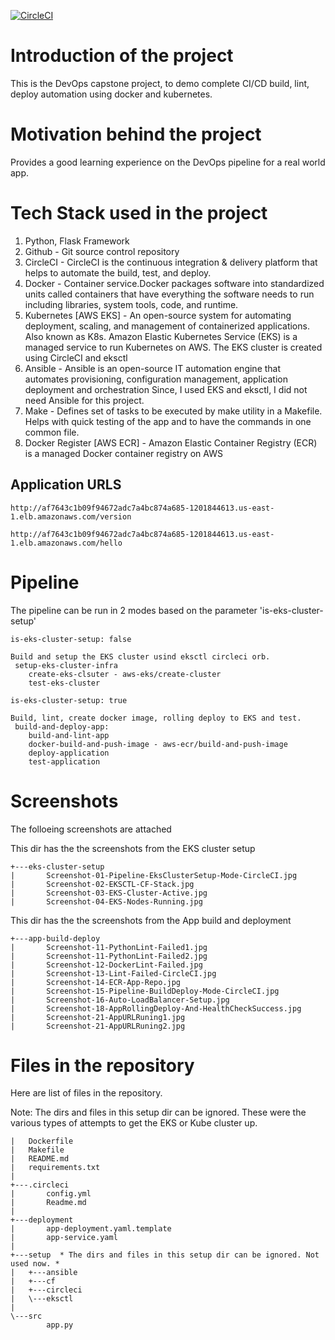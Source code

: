[![CircleCI](https://circleci.com/gh/tomjoseph/devops-capstone.svg?style=svg)](https://circleci.com/gh/tomjoseph/devops-capstone)

# Introduction of the project
This is the DevOps capstone project, to demo complete CI/CD build, lint, deploy automation using docker and kubernetes.   

# Motivation behind the project
Provides a good learning experience on the DevOps pipeline for a real world app. 

# Tech Stack used in the project
1. Python, Flask Framework
2. Github - Git source control repository
3. CircleCI - CircleCI is the continuous integration & delivery platform that helps to automate the build, test, and deploy.
4. Docker - Container service.Docker packages software into standardized units called containers that have everything the software needs to run including libraries, system tools, code, and runtime.
5. Kubernetes [AWS EKS] - An open-source system for automating deployment, scaling, and management of containerized applications. Also known as K8s. Amazon Elastic Kubernetes Service (EKS) is a managed service to run Kubernetes on AWS. The EKS cluster is created using CircleCI and eksctl
6. Ansible - Ansible is an open-source IT automation engine that automates provisioning, configuration management, application deployment and orchestration Since, I used EKS and eksctl, I did not need Ansible for this project. 
7. Make - Defines set of tasks to be executed by make utility in a Makefile. Helps with quick testing of the app and to have the commands in one common file.
8. Docker Register [AWS ECR] - Amazon Elastic Container Registry (ECR) is a managed Docker container registry on AWS

## Application URLS

```
http://af7643c1b09f94672adc7a4bc874a685-1201844613.us-east-1.elb.amazonaws.com/version

http://af7643c1b09f94672adc7a4bc874a685-1201844613.us-east-1.elb.amazonaws.com/hello
```

# Pipeline
The pipeline can be run in 2 modes based on the parameter 'is-eks-cluster-setup'

```
is-eks-cluster-setup: false

Build and setup the EKS cluster usind eksctl circleci orb.
 setup-eks-cluster-infra
    create-eks-clsuter - aws-eks/create-cluster
    test-eks-cluster
```

```
is-eks-cluster-setup: true

Build, lint, create docker image, rolling deploy to EKS and test.
 build-and-deploy-app:
    build-and-lint-app
    docker-build-and-push-image - aws-ecr/build-and-push-image
    deploy-application
    test-application
```

# Screenshots
The folloeing screenshots are attached

This dir has the the screenshots from the EKS cluster setup  

```
+---eks-cluster-setup
|       Screenshot-01-Pipeline-EksClusterSetup-Mode-CircleCI.jpg
|       Screenshot-02-EKSCTL-CF-Stack.jpg
|       Screenshot-03-EKS-Cluster-Active.jpg
|       Screenshot-04-EKS-Nodes-Running.jpg
```

This dir has the the screenshots from the App build and deployment
```
+---app-build-deploy
|       Screenshot-11-PythonLint-Failed1.jpg
|       Screenshot-11-PythonLint-Failed2.jpg
|       Screenshot-12-DockerLint-Failed.jpg
|       Screenshot-13-Lint-Failed-CircleCI.jpg
|       Screenshot-14-ECR-App-Repo.jpg
|       Screenshot-15-Pipeline-BuildDeploy-Mode-CircleCI.jpg
|       Screenshot-16-Auto-LoadBalancer-Setup.jpg
|       Screenshot-18-AppRollingDeploy-And-HealthCheckSuccess.jpg
|       Screenshot-21-AppURLRuning1.jpg
|       Screenshot-21-AppURLRuning2.jpg
```

# Files in the repository
Here are list of files in the repository. 

Note: The dirs and files in this setup dir can be ignored. These were the various types of attempts to get the EKS or Kube cluster up.

```
|   Dockerfile
|   Makefile
|   README.md
|   requirements.txt
|
+---.circleci
|       config.yml
|       Readme.md
|
+---deployment
|       app-deployment.yaml.template
|       app-service.yaml
|
+---setup  * The dirs and files in this setup dir can be ignored. Not used now. *
|   +---ansible
|   +---cf
|   +---circleci
|   \---eksctl
|
\---src
        app.py
```
